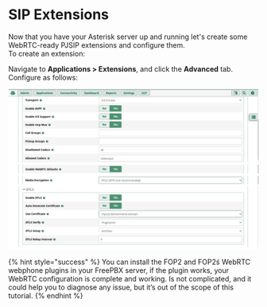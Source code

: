 # SIP Extensions

Now that you have your Asterisk server up and running let's create some WebRTC-ready PJSIP extensions and configure them.\
To create an extension:

Navigate to **Applications > Extensions**, and click the **Advanced** tab. Configure as follows:

![SIP Extension](<../../../../.gitbook/assets/SIP Extension.png>)

{% hint style="success" %}
You can install the FOP2 and FOP2ś WebRTC webphone plugins in your FreePBX server, if the plugin works, your WebRTC configuration is complete and working. Is not complicated, and it could help you to diagnose any issue, but it’s out of the scope of this tutorial.
{% endhint %}
